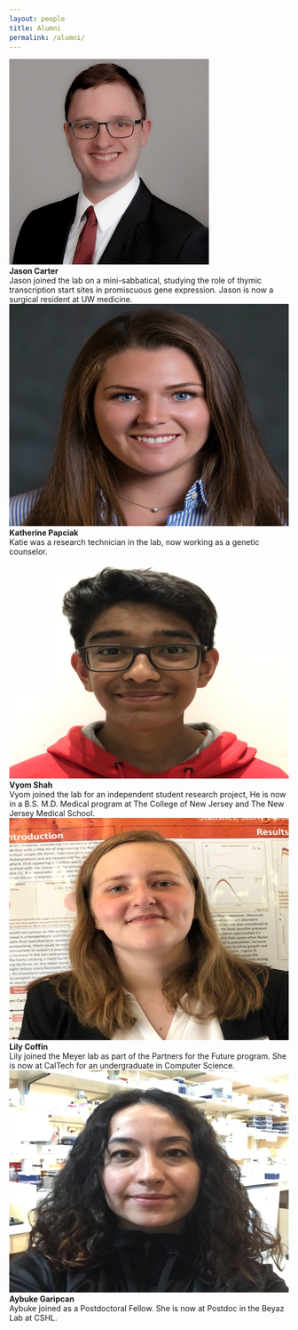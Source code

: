 ```yaml
---
layout: people
title: Alumni
permalink: /alumni/
---
```



<div class="row">
    <div class="responsive gallery">
        <img src="/img/people/jason-square.png" class="circular" alt="Jason">
        <div class="desc">
            <strong>Jason Carter</strong><br>
            Jason joined the lab on a mini-sabbatical, studying the role of
            thymic transcription start sites in
            promiscuous gene expression. Jason is now a surgical resident at UW
            medicine.
        </div>
    </div>
    <div class="responsive gallery">
        <img src="/img/people/katie-square.jpg" class="circular" alt="" width="800" height="400">
        <div class="desc">
            <strong>Katherine Papciak</strong><br>
            Katie was a research technician in the lab, now working as a genetic
            counselor.
        </div>
    </div>
    <div class="responsive gallery">
        <img src="/img/people/vyom.jpg" class="circular" alt="" width="800" height="400">
        <div class="desc">
            <strong>Vyom Shah</strong><br>
            Vyom joined the lab for an independent student research project,
            He is now in a B.S. M.D. Medical program at The College of New Jersey and
            The New Jersey Medical School.
        </div>
    </div>
    <div class="responsive gallery">
        <img src="/img/people/lily.jpg" class="circular" alt="" width="800" height="400">
        <div class="desc">
            <strong>Lily Coffin</strong><br>
            Lily joined the Meyer lab as part of the Partners for the Future
            program. She is now at CalTech for an undergraduate in Computer
            Science.
        </div>
    </div>
</div>

<div class="row">
    <div class="responsive gallery">
        <img src="/img/people/aybuke-square.jpg" class="circular" alt="" width="800" height="400">
        <div class="desc">
            <strong>Aybuke Garipcan</strong><br>
            Aybuke joined as a Postdoctoral Fellow. She is now at Postdoc in the
            Beyaz Lab at CSHL.
        </div>
    </div>
</div>

